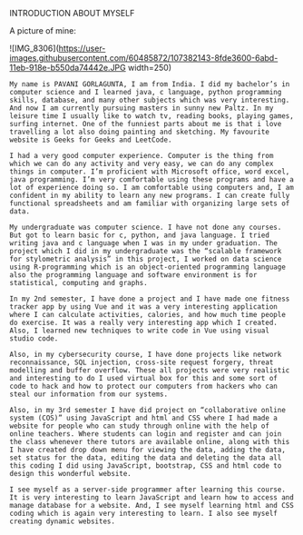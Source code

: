 

INTRODUCTION ABOUT MYSELF

A picture of mine:

![IMG_8306](https://user-images.githubusercontent.com/60485872/107382143-8fde3600-6abd-11eb-918e-b550da74442e.JPG width=250)






    My name is PAVANI GORLAGUNTA, I am from India. I did my bachelor’s in computer science and I learned java, c language, python programming skills, database, and many other subjects which was very interesting. And now I am currently pursuing masters in sunny new Paltz. In my leisure time I usually like to watch tv, reading books, playing games, surfing internet. One of the funniest parts about me is that i love travelling a lot also doing painting and sketching. My favourite website is Geeks for Geeks and LeetCode.

    I had a very good computer experience. Computer is the thing from which we can do any activity and very easy, we can do any complex things in computer. I’m proficient with Microsoft office, word excel, java programming. I’m very comfortable using these programs and have a lot of experience doing so. I am comfortable using computers and, I am confident in my ability to learn any new programs. I can create fully functional spreadsheets and am familiar with organizing large sets of data.

    My undergraduate was computer science. I have not done any courses. But got to learn basic for c, python, and java language. I tried writing java and c language when I was in my under graduation. The project which I did in my undergraduate was the “scalable framework for stylometric analysis” in this project, I worked on data science using R-programming which is an object-oriented programming language also the programming language and software environment is for statistical, computing and graphs.

    In my 2nd semester, I have done a project and I have made one fitness tracker app by using Vue and it was a very interesting application where I can calculate activities, calories, and how much time people do exercise. It was a really very interesting app which I created. Also, I learned new techniques to write code in Vue using visual studio code.

    Also, in my cybersecurity course, I have done projects like network reconnaissance, SQL injection, cross-site request forgery, threat modelling and buffer overflow. These all projects were very realistic and interesting to do I used virtual box for this and some sort of code to hack and how to protect our computers from hackers who can steal our information from our systems.

    Also, in my 3rd semester I have did project on “collaborative online system (COS)” using JavaScript and html and CSS where I had made a website for people who can study through online with the help of online teachers. Where students can login and register and can join the class whenever there tutors are available online, along with this I have created drop down menu for viewing the data, adding the data, set status for the data, editing the data and deleting the data all this coding I did using JavaScript, bootstrap, CSS and html code to design this wonderful website.

    I see myself as a server-side programmer after learning this course. It is very interesting to learn JavaScript and learn how to access and manage database for a website. And, I see myself learning html and CSS coding which is again very interesting to learn. I also see myself creating dynamic websites.

   

